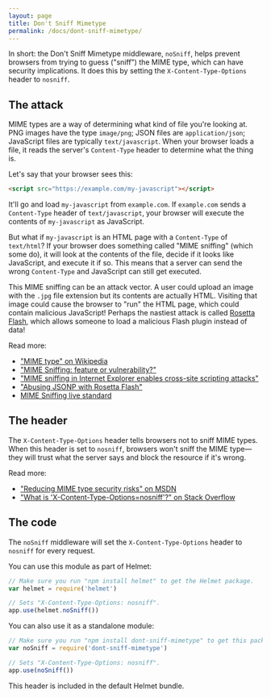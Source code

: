 ```yaml
---
layout: page
title: Don't Sniff Mimetype
permalink: /docs/dont-sniff-mimetype/
---
```


In short: the Don't Sniff Mimetype middleware, `noSniff`, helps prevent browsers from trying to guess ("sniff") the MIME type, which can have security implications. It does this by setting the `X-Content-Type-Options` header to `nosniff`.

The attack
----------

MIME types are a way of determining what kind of file you're looking at. PNG images have the type `image/png`; JSON files are `application/json`; JavaScript files are typically `text/javascript`. When your browser loads a file, it reads the server's `Content-Type` header to determine what the thing is.

Let's say that your browser sees this:

```html
<script src="https://example.com/my-javascript"></script>
```

It'll go and load `my-javascript` from `example.com`. If `example.com` sends a `Content-Type` header of `text/javascript`, your browser will execute the contents of `my-javascript` as JavaScript.

But what if `my-javascript` is an HTML page with a `Content-Type` of `text/html`? If your browser does something called "MIME sniffing" (which some do), it will look at the contents of the file, decide if it looks like JavaScript, and execute it if so. This means that a server can send the wrong `Content-Type` and JavaScript can still get executed.

This MIME sniffing can be an attack vector. A user could upload an image with the `.jpg` file extension but its contents are actually HTML. Visiting that image could cause the browser to "run" the HTML page, which could contain malicious JavaScript! Perhaps the nastiest attack is called [Rosetta Flash](https://miki.it/blog/2014/7/8/abusing-jsonp-with-rosetta-flash/), which allows someone to load a malicious Flash plugin instead of data!

Read more:

- ["MIME type" on Wikipedia](https://en.wikipedia.org/wiki/Media_type)
- ["MIME Sniffing: feature or vulnerability?"](https://blog.fox-it.com/2012/05/08/mime-sniffing-feature-or-vulnerability/)
- ["MIME sniffing in Internet Explorer enables cross-site scripting attacks"](http://www.h-online.com/security/features/Risky-MIME-sniffing-in-Internet-Explorer-746229.html)
- ["Abusing JSONP with Rosetta Flash"](https://miki.it/blog/2014/7/8/abusing-jsonp-with-rosetta-flash/)
- [MIME Sniffing live standard](https://mimesniff.spec.whatwg.org/)

The header
----------

The `X-Content-Type-Options` header tells browsers not to sniff MIME types. When this header is set to `nosniff`, browsers won't sniff the MIME type—they will trust what the server says and block the resource if it's wrong.

Read more:

- ["Reducing MIME type security risks" on MSDN](https://msdn.microsoft.com/en-us/library/gg622941(v=vs.85).aspx)
- ["What is 'X-Content-Type-Options=nosniff'?" on Stack Overflow](https://stackoverflow.com/questions/18337630/)

The code
--------

The `noSniff` middleware will set the `X-Content-Type-Options` header to `nosniff` for every request.

You can use this module as part of Helmet:

```javascript
// Make sure you run "npm install helmet" to get the Helmet package.
var helmet = require('helmet')

// Sets "X-Content-Type-Options: nosniff".
app.use(helmet.noSniff())
```

You can also use it as a standalone module:

```javascript
// Make sure you run "npm install dont-sniff-mimetype" to get this package.
var noSniff = require('dont-sniff-mimetype')

// Sets "X-Content-Type-Options: nosniff".
app.use(noSniff())
```

This header is included in the default Helmet bundle.

